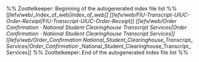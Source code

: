 %% Zoottelkeeper: Beginning of the autogenerated index file list  %%
 [[lefv/web/_Index_of_web|_Index_of_web]]
 [[lefv/web/FIU-Transcript-UIUC-Order-Receipt|FIU-Transcript-UIUC-Order-Receipt]]
 [[lefv/web/Order Confirmation · National Student Clearinghouse Transcript Services|Order Confirmation · National Student Clearinghouse Transcript Services]]
 [[lefv/web/Order_Confirmation_·_National_Student_Clearinghouse_Transcript_Services|Order_Confirmation_·_National_Student_Clearinghouse_Transcript_Services]]
%% Zoottelkeeper: End of the autogenerated index file list  %%
